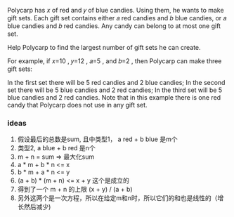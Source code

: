 Polycarp has 𝑥
 of red and 𝑦
 of blue candies. Using them, he wants to make gift sets. Each gift set contains either 𝑎
 red candies and 𝑏
 blue candies, or 𝑎
 blue candies and 𝑏
 red candies. Any candy can belong to at most one gift set.

Help Polycarp to find the largest number of gift sets he can create.

For example, if 𝑥=10
, 𝑦=12
, 𝑎=5
, and 𝑏=2
, then Polycarp can make three gift sets:

In the first set there will be 5
 red candies and 2
 blue candies;
In the second set there will be 5
 blue candies and 2
 red candies;
In the third set will be 5
 blue candies and 2
 red candies.
Note that in this example there is one red candy that Polycarp does not use in any gift set.



### ideas
1. 假设最后的总数是sum, 且中类型1， a red + b blue 是m个
2. 类型2, a blue + b red 是n个
3. m + n = sum => 最大化sum
4. a * m + b * n <= x
5. b * m + a * n <= y
6. (a + b) * (m + n) <= x + y 这个是成立的
7. 得到了一个 m + n 的上限 (x + y) / (a + b)
8. 另外这两个是一次方程，所以在给定m和n时，所以它们的和也是线性的（增长然后减少)